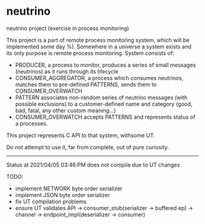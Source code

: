 # neutrino
neutrino project (exercise in process monitoring)

This project is a part of remote process monitoring system, which will be implemented some day %).
Somewhere in a universe a system exists and its only purpose is remote process monitoring.
System consists of:
- PRODUCER, a process to monitor, produces a series of small messages (neutrinos) as it runs through its lifecycle
- CONSUMER_AGGREGATOR, a process which consumes neutrinos, matches them to pre-defined PATTERNS, sends them to CONSUMER_OVERWATCH
- PATTERN associates non-random series of neutrino messages (with possible exclusions) to a customer-defined name and category (good, bad, fatal, any other custom meaning...) 
- CONSUMER_OVERWATCH accepts PATTERNS and represents status of a processes.

This project represents C API to that system, withsome  UT. 

Do not attempt to use it, far from complete, out of pure curiosity. 

---

Status at 2021/04/05 03:46:PM
does not compile due to UT changes

TODO:
- implement NETWORK byte order serializer
- implement JSON byte order serializer
- fix UT compilation problems
- ensure UT validates API -> consumer_stub(serializer -> buffered ep) -> channel -> endpoint_impl(deserializer -> consumer)
